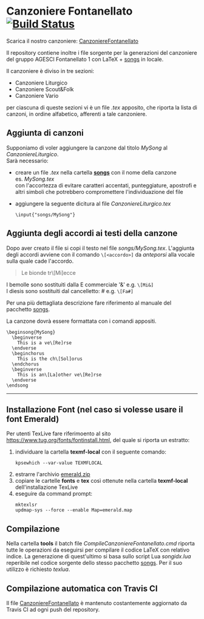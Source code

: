 
# Canzoniere Fontanellato [![Build Status](https://travis-ci.org/dariomangoni/CanzoniereFontanellato.svg?branch=master)](https://travis-ci.org/dariomangoni/CanzoniereFontanellato)


Scarica il nostro canzoniere: [CanzoniereFontanellato](https://github.com/dariomangoni/CanzoniereFontanellato/releases/latest)

Il repository contiene inoltre i file sorgente per la generazioni del canzoniere del gruppo AGESCI Fontanellato 1 con LaTeX + [songs](http://songs.sourceforge.net/) in locale.  

Il canzoniere è diviso in tre sezioni:
* Canzoniere Liturgico
* Canzoniere Scout&Folk
* Canzoniere Vario

per ciascuna di queste sezioni vi è un file *.tex* apposito, che riporta la lista di canzoni, in ordine alfabetico, afferenti a tale canzoniere.

## Aggiunta di canzoni

Supponiamo di voler aggiungere la canzone dal titolo *MySong* al *CanzoniereLiturgico*.  
Sarà necessario:
* creare un file *.tex* nella cartella [**songs**](https://github.com/dariomangoni/CanzoniereFontanellato/tree/master/songs) con il nome della canzone  
es. *MySong.tex*  
con l'accortezza di evitare caratteri accentati, punteggiature, apostrofi e altri simboli che potrebbero compromettere l'individuazione del file

* aggiungere la seguente dicitura al file *CanzoniereLiturgico.tex*
	```TeX
	\input{"songs/MySong"}
	```

## Aggiunta degli accordi ai testi della canzone

Dopo aver creato il file si copi il testo nel file *songs/MySong.tex*. L'aggiunta degli accordi avviene con il comando `\[<accordo>]` da *anteporsi* alla vocale sulla quale cade l'accordo.

>	Le bionde tr\\[Mi]ecce  


I bemolle sono sostituiti dalla E commerciale '&' e.g. `\[Mi&]`  
I diesis sono sostituiti dal cancelletto: # e.g. `\[Fa#]`

Per una più dettagliata descrizione fare riferimento al manuale del pacchetto [songs](http://songs.sourceforge.net/).


La canzone dovrà essere formattata con i comandi appositi.

```TeX
\beginsong{MySong}
  \beginverse
    This is a ve\[Re]rse
  \endverse
  \beginchorus
    This is the ch\[Sol]orus
  \endchorus
  \beginverse
    This is an\[La]other ve\[Re]rse
  \endverse
\endsong
```

-----------------
## Installazione Font (nel caso si volesse usare il font Emerald)

Per utenti TexLive fare riferimoento al sito https://www.tug.org/fonts/fontinstall.html, del quale si riporta un estratto:
1. individuare la cartella **texmf-local** con il seguente comando:
	```winbatch
	kpsewhich --var-value TEXMFLOCAL
	```
2. estrarre l'archivio [emerald.zip](https://github.com/dariomangoni/CanzoniereFontanellato/tree/master/resources/emerald.zip)
3. copiare le cartelle **fonts** e **tex** così ottenute nella cartella **texmf-local** dell'installazione TexLive
4. eseguire da command prompt:
	```winbatch
	mktexlsr
	updmap-sys --force --enable Map=emerald.map
	```


## Compilazione
Nella cartella **tools** il batch file *CompileCanzoniereFontanellato.cmd* riporta tutte le operazioni da eseguirsi per compilare il codice LaTeX con relativo indice. La generazione di quest'ultimo si basa sullo script Lua *songidx.lua* reperibile nel codice sorgente dello stesso pacchetto [songs](http://songs.sourceforge.net/). Per il suo utilizzo è richiesto *texlua*.

## Compilazione automatica con Travis CI
Il file [CanzoniereFontanellato](https://github.com/dariomangoni/CanzoniereFontanellato/releases/latest) è mantenuto costantemente aggiornato da Travis CI ad ogni push del repository.
